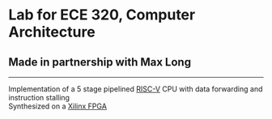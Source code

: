# Lab for ECE 320, Computer Architecture
## Made in partnership with Max Long

---

Implementation of a 5 stage pipelined [RISC-V](https://msyksphinz-self.github.io/riscv-isadoc/html/rvi.html#lui) CPU with data forwarding and instruction stalling  
Synthesized on a [Xilinx FPGA](https://www.amd.com/en/corporate/university-program/aup-boards/pynq-z2.html)  

